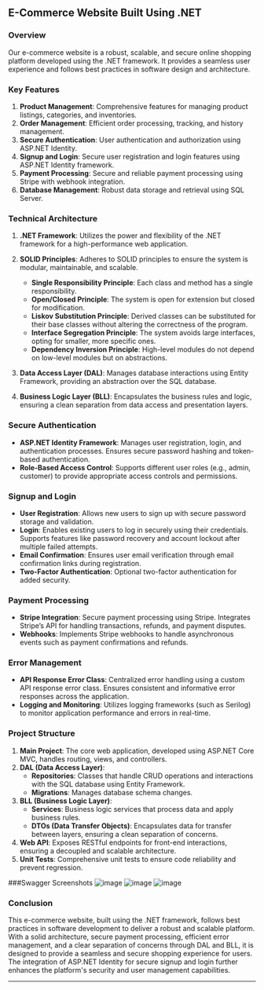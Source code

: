 
## E-Commerce Website Built Using .NET

### Overview

Our e-commerce website is a robust, scalable, and secure online shopping platform developed using the .NET framework. It provides a seamless user experience and follows best practices in software design and architecture.

### Key Features

1. **Product Management**: Comprehensive features for managing product listings, categories, and inventories.
2. **Order Management**: Efficient order processing, tracking, and history management.
3. **Secure Authentication**: User authentication and authorization using ASP.NET Identity.
4. **Signup and Login**: Secure user registration and login features using ASP.NET Identity framework.
5. **Payment Processing**: Secure and reliable payment processing using Stripe with webhook integration.
6. **Database Management**: Robust data storage and retrieval using SQL Server.

### Technical Architecture

1. **.NET Framework**: Utilizes the power and flexibility of the .NET framework for a high-performance web application.
2. **SOLID Principles**: Adheres to SOLID principles to ensure the system is modular, maintainable, and scalable.
   - **Single Responsibility Principle**: Each class and method has a single responsibility.
   - **Open/Closed Principle**: The system is open for extension but closed for modification.
   - **Liskov Substitution Principle**: Derived classes can be substituted for their base classes without altering the correctness of the program.
   - **Interface Segregation Principle**: The system avoids large interfaces, opting for smaller, more specific ones.
   - **Dependency Inversion Principle**: High-level modules do not depend on low-level modules but on abstractions.

3. **Data Access Layer (DAL)**: Manages database interactions using Entity Framework, providing an abstraction over the SQL database.
4. **Business Logic Layer (BLL)**: Encapsulates the business rules and logic, ensuring a clean separation from data access and presentation layers.

### Secure Authentication

- **ASP.NET Identity Framework**: Manages user registration, login, and authentication processes. Ensures secure password hashing and token-based authentication.
- **Role-Based Access Control**: Supports different user roles (e.g., admin, customer) to provide appropriate access controls and permissions.

### Signup and Login

- **User Registration**: Allows new users to sign up with secure password storage and validation.
- **Login**: Enables existing users to log in securely using their credentials. Supports features like password recovery and account lockout after multiple failed attempts.
- **Email Confirmation**: Ensures user email verification through email confirmation links during registration.
- **Two-Factor Authentication**: Optional two-factor authentication for added security.

### Payment Processing

- **Stripe Integration**: Secure payment processing using Stripe. Integrates Stripe’s API for handling transactions, refunds, and payment disputes.
- **Webhooks**: Implements Stripe webhooks to handle asynchronous events such as payment confirmations and refunds.

### Error Management

- **API Response Error Class**: Centralized error handling using a custom API response error class. Ensures consistent and informative error responses across the application.
- **Logging and Monitoring**: Utilizes logging frameworks (such as Serilog) to monitor application performance and errors in real-time.

### Project Structure

1. **Main Project**: The core web application, developed using ASP.NET Core MVC, handles routing, views, and controllers.
2. **DAL (Data Access Layer)**:
   - **Repositories**: Classes that handle CRUD operations and interactions with the SQL database using Entity Framework.
   - **Migrations**: Manages database schema changes.
3. **BLL (Business Logic Layer)**:
   - **Services**: Business logic services that process data and apply business rules.
   - **DTOs (Data Transfer Objects)**: Encapsulates data for transfer between layers, ensuring a clean separation of concerns.
4. **Web API**: Exposes RESTful endpoints for front-end interactions, ensuring a decoupled and scalable architecture.
5. **Unit Tests**: Comprehensive unit tests to ensure code reliability and prevent regression.

###Swagger Screenshots
![image](https://github.com/elazazy424/Ecommerce-APIs-/assets/73352569/2122654f-e0e1-405d-9bdd-58e656f46589)
![image](https://github.com/elazazy424/Ecommerce-APIs-/assets/73352569/9d2f2239-da09-4690-a340-d25599eaf35b)
![image](https://github.com/elazazy424/Ecommerce-APIs-/assets/73352569/e2092ce5-069c-4dfd-98d0-eb46a34658cc)

### Conclusion

This e-commerce website, built using the .NET framework, follows best practices in software development to deliver a robust and scalable platform. With a solid architecture, secure payment processing, efficient error management, and a clear separation of concerns through DAL and BLL, it is designed to provide a seamless and secure shopping experience for users. The integration of ASP.NET Identity for secure signup and login further enhances the platform's security and user management capabilities.

---
